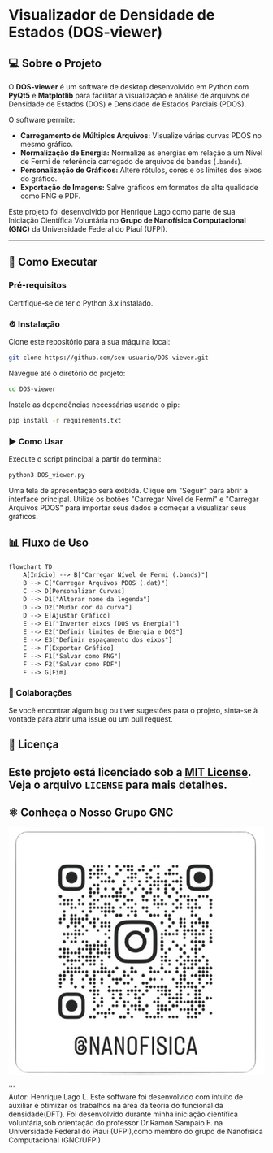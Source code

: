 # Visualizador de Densidade de Estados (DOS-viewer)

## 💻 Sobre o Projeto

O **DOS-viewer** é um software de desktop desenvolvido em Python com **PyQt5** e **Matplotlib** para facilitar a visualização e análise de arquivos de Densidade de Estados (DOS) e Densidade de Estados Parciais (PDOS).

O software permite:
- **Carregamento de Múltiplos Arquivos:** Visualize várias curvas PDOS no mesmo gráfico.
- **Normalização de Energia:** Normalize as energias em relação a um Nível de Fermi de referência carregado de arquivos de bandas (`.bands`).
- **Personalização de Gráficos:** Altere rótulos, cores e os limites dos eixos do gráfico.
- **Exportação de Imagens:** Salve gráficos em formatos de alta qualidade como PNG e PDF.

Este projeto foi desenvolvido por Henrique Lago como parte de sua Iniciação Científica Voluntária no **Grupo de Nanofísica Computacional (GNC)** da Universidade Federal do Piauí (UFPI).

---

## 🚀 Como Executar

### Pré-requisitos
Certifique-se de ter o Python 3.x instalado.

### ⚙️ Instalação

Clone este repositório para a sua máquina local:

```bash
git clone https://github.com/seu-usuario/DOS-viewer.git

```
Navegue até o diretório do projeto:

```bash
cd DOS-viewer
```
Instale as dependências necessárias usando o pip:

```bash
pip install -r requirements.txt
```

### ▶️ Como Usar

Execute o script principal a partir do terminal:

```bash
python3 DOS_viewer.py
```
Uma tela de apresentação será exibida. Clique em "Seguir" para abrir a interface principal.
Utilize os botões "Carregar Nível de Fermi" e "Carregar Arquivos PDOS" para importar seus dados e começar a visualizar seus gráficos.

## 📊 Fluxo de Uso
```mermaid
flowchart TD
    A[Início] --> B["Carregar Nível de Fermi (.bands)"]
    B --> C["Carregar Arquivos PDOS (.dat)"]
    C --> D[Personalizar Curvas]
    D --> D1["Alterar nome da legenda"]
    D --> D2["Mudar cor da curva"]
    D --> E[Ajustar Gráfico]
    E --> E1["Inverter eixos (DOS vs Energia)"]
    E --> E2["Definir limites de Energia e DOS"]
    E --> E3["Definir espaçamento dos eixos"]
    E --> F[Exportar Gráfico]
    F --> F1["Salvar como PNG"]
    F --> F2["Salvar como PDF"]
    F --> G[Fim]

```

### 🤝 Colaborações

Se você encontrar algum bug ou tiver sugestões para o projeto, sinta-se à vontade para abrir uma issue ou um pull request.

## 📜 Licença

Este projeto está licenciado sob a [MIT License](LICENSE).
Veja o arquivo `LICENSE` para mais detalhes.
---

## ⚛️ Conheça o Nosso Grupo GNC

![](https://github.com/HenriqueDFT/DOS-viewer/blob/main/qr.png)

 '''   
     Autor: Henrique Lago L.
     Este software foi desenvolvido com intuito de auxiliar e otimizar os trabalhos na área da teoria do funcional da densidade(DFT).
     Foi desenvolvido durante minha iniciação científica voluntária,sob orientação do professor Dr.Ramon Sampaio F. na Universidade Federal 
     do Piauí (UFPI),como membro do grupo de Nanofísica Computacional (GNC/UFPI)

   

